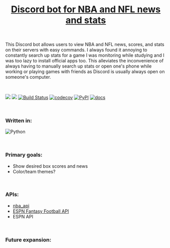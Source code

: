 <h1 align="center"> <a href="https://github.com/dhu16/sportsbox" target="_blank" rel="noreferrer">Discord bot for NBA and NFL news and stats</a> </h1>

</br>

<p> This Discord bot allows users to view NBA and NFL news, scores, and stats on their servers with easy commands. I always found it annoying to constantly search up stats for a game I was monitoring while studying and I was too lazy to install official apps too. This alleviates the inconvenience of always having to manually search up stats or open one's phone while working or playing games with friends as Discord is usually always open on someone's computer.   </p>

</br>

![](https://img.shields.io/badge/license-Apache--2.0-brightgreen)
![](https://img.shields.io/github/issues/dhu16/sportsbox)
[![Build Status](https://github.com/dhu16/sportsbox/workflows/Build%20Status/badge.svg?branch=main)](https://github.com/dhu16/sportsbox/actions?query=workflow%3A%22Build+Status%22)
[![codecov](https://codecov.io/gh/dhu16/sportsbox/branch/main/graph/badge.svg?token=UHT46NYQGX)](https://codecov.io/gh/dhu16/sportsbox)
[![PyPI](https://img.shields.io/pypi/v/sports-box)](https://pypi.org/project/sports-box/)
[![docs](https://img.shields.io/github/actions/workflow/status/dhu16/sportsbox/docs.yml?label=docs)](https://dhu16.github.io/sportsbox/)
  
  </br>
  
<h3> Written in:</h3>
  
![Python](https://img.shields.io/badge/python-3670A0?style=for-the-badge&logo=python&logoColor=ffdd54)
  
</br>
  
<h3> Primary goals:</h3>
  
- Show desired box scores and news
- Color/team themes?

</br>
  
<h3> APIs:</h3>
  
- <a href="https://github.com/swar/nba_api" target="_blank" rel="noreferrer">nba_api</a>
- <a href="https://github.com/cwendt94/espn-api" target="_blank" rel="noreferrer">ESPN Fantasy Football API</a>
- ESPN API

</br>
  
<h3> Future expansion:</h3>
